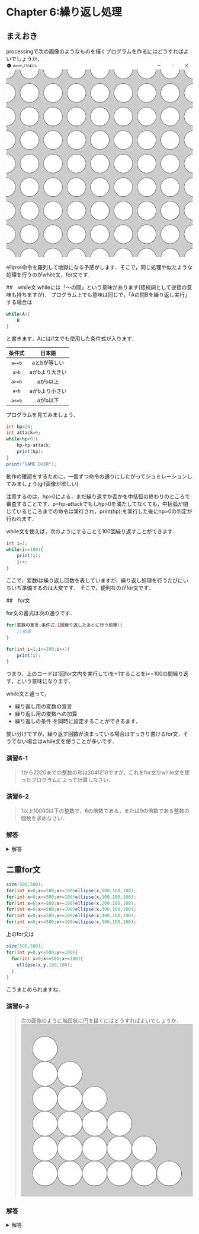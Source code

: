 # Chapter 6:繰り返し処理

## まえおき
processingで次の画像のようなものを描くプログラムを作るにはどうすればよいでしょうか．
![画面](img/fig6-1.png "画面")

ellipse命令を羅列して地獄になる予感がします．そこで，同じ処理や似たような処理を行うのがwhile文，for文です．

##　while文
whileには「～の間」という意味があります(接続詞として逆接の意味も持ちますが)．
プログラム上でも意味は同じで，「Aの間Bを繰り返し実行」する場合は

```java
while(A){
    B
}
```
と書きます．Aにはif文でも使用した条件式が入ります．

| 条件式 | 日本語 | 
| :-: | :-: |
| ```a==b```| aとbが等しい |
|```a>b```| aがbより大きい |
|```a>=b```| aがb以上 |
|```a<b```| aがbより小さい |
|```a<=b```| aがb以下 |

プログラムを見てみましょう．
```java
int hp=20;
int attack=6;
while(hp>0){
    hp=hp-attack;
    print(hp);
}
print("GAME OVER");
```

動作の確認をするために，一個ずつ命令の通りにしたがってシュミレーションしてみましょう(gif画像が欲しい)

注意するのは，hp>0による，まだ繰り返すか否かを中括弧の終わりのところで審査することです．p=hp-attackでもしhp>0を満たしてなくても，中括弧が閉じているところまでの命令は実行され，print(hp);を実行した後にhp>0の判定が行われます．

while文を使えば，次のようにすることで100回繰り返すことができます．

```java
int i=1;
while(i<=100){
    print(i);
    i++;
}
```

ここで，変数iは繰り返し回数を表していますが，繰り返し処理を行うたびにいちいち準備するのは大変です．
そこで，便利なのがfor文です．

##　for文

for文の書式は次の通りです．

```java
for(変数の宣言;条件式;1回繰り返したあとに行う処理){
    //処理
}
```

```java
for(int i=1;i<=100;i++){
    print(i);
}
```

つまり，上のコードは1回for文内を実行してiを+1することをi<=100の間繰り返す，という意味になります．

while文と違って，
- 繰り返し用の変数の宣言
- 繰り返し用の変数への加算
- 繰り返しの条件
を同時に設定することができるます．



使い分けですが，繰り返す回数が決まっている場合はすっきり書けるfor文，そうでない場合はwhile文を使うことが多いです．

### 演習6-1
>1から2020までの整数の和は2041210ですが，これをfor文かwhile文を使ったプログラムによって計算しなさい．


### 演習6-2
> 1以上10000以下の整数で，6の倍数である，または9の倍数である整数の個数を求めなさい．

### 解答

<details><summary>解答</summary><div>

演習6-1:

```java
int sum=0;
for(int i=1;i<=2020;i++)sum+=i;
print(sum);
```

演習6-2:2222
```java
int cnt=0;
for(int i=1;i<=10000;i++)if(i%6==0||i%9==0)cnt++;
print(cnt);
```

これは，10000/6+10000/9-10000/18と等しいです．

</div></details>


## 二重for文

```java
size(500,500);
for(int x=0;x<=500;x+=100)ellipse(x,000,100,100);
for(int x=0;x<=500;x+=100)ellipse(x,100,100,100);
for(int x=0;x<=500;x+=100)ellipse(x,200,100,100);
for(int x=0;x<=500;x+=100)ellipse(x,300,100,100);
for(int x=0;x<=500;x+=100)ellipse(x,400,100,100);
for(int x=0;x<=500;x+=100)ellipse(x,500,100,100);
```


上のfor文は
```java
size(500,500);
for(int y=0;y<=500;y+=100){
  for(int x=0;x<=500;x+=100){
    ellipse(x,y,100,100);
  }
}
```

こうまとめられますね．

### 演習6-3
> 次の画像のように階段状に円を描くにはどうすればよいでしょうか．
![画面](img/fig6-3.png "画面")

### 解答
<details><summary>解答</summary><div>
演習6-3:
一例です．

```java
size(700,700);
for(int y=100;y<=600;y+=100){
  for(int x=100;x<=y;x+=100){
    ellipse(x,y,100,100);
  }
}
```

</div></details>